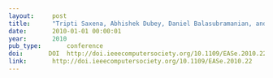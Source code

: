 ```yaml
---
layout:     post
title:      "Tripti Saxena, Abhishek Dubey, Daniel Balasubramanian, and Gabor Karsai. Enabling self-management by using model-based design space exploration. In 7th IEEE International Workshop on Engineering of Autonomic & Autonomous Systems (EASe), 137–144. Los Alamitos, CA, USA, 2010. IEEE Computer Society."
date:       2010-01-01 00:00:01
year:       2010
pub_type:       conference
doi:       DOI  http://doi.ieeecomputersociety.org/10.1109/EASe.2010.22
link:       http://doi.ieeecomputersociety.org/10.1109/EASe.2010.22
---
```

